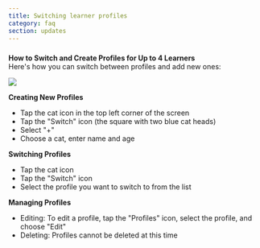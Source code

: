 ```yaml
---
title: Switching learner profiles
category: faq
section: updates
---
```

### 


**How to Switch and Create Profiles for Up to 4 Learners**  
Here's how you can switch between profiles and add new ones:



![](https://help.studycat.com/hc/article_attachments/32456628954137)



**Creating New Profiles**


* Tap the cat icon in the top left corner of the screen
* Tap the "Switch" icon (the square with two blue cat heads)
* Select "+"
* Choose a cat, enter name and age


**Switching Profiles**


* Tap the cat icon
* Tap the "Switch" icon
* Select the profile you want to switch to from the list


**Managing Profiles**


* Editing: To edit a profile, tap the "Profiles" icon, select the profile, and choose "Edit"
* Deleting: Profiles cannot be deleted at this time